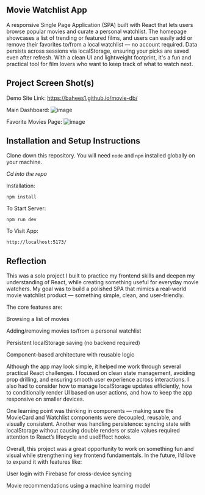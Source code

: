 ## Movie Watchlist App

A responsive Single Page Application (SPA) built with React that lets users browse popular movies and curate a personal watchlist. The homepage showcases a list of trending or featured films, and users can easily add or remove their favorites to/from a local watchlist — no account required. Data persists across sessions via localStorage, ensuring your picks are saved even after refresh. With a clean UI and lightweight footprint, it's a fun and practical tool for film lovers who want to keep track of what to watch next.

## Project Screen Shot(s)

Demo Site Link: https://bahees1.github.io/movie-db/

Main Dashboard:
![image](https://github.com/user-attachments/assets/f09c437e-3a1f-4837-9d6c-b45e8c668b80)



Favorite Movies Page:
![image](https://github.com/user-attachments/assets/a7a5a306-a6a6-4d67-b770-fbab237efe03)





## Installation and Setup Instructions

Clone down this repository. You will need `node` and `npm` installed globally on your machine.  

*Cd into the repo*

Installation:

`npm install`  

To Start Server:

`npm run dev`  

To Visit App:

`http://localhost:5173/`  

## Reflection

This was a solo project I built to practice my frontend skills and deepen my understanding of React, while creating something useful for everyday movie watchers. My goal was to build a polished SPA that mimics a real-world movie watchlist product — something simple, clean, and user-friendly.

The core features are:

Browsing a list of movies

Adding/removing movies to/from a personal watchlist

Persistent localStorage saving (no backend required)

Component-based architecture with reusable logic

Although the app may look simple, it helped me work through several practical React challenges. I focused on clean state management, avoiding prop drilling, and ensuring smooth user experience across interactions. I also had to consider how to manage localStorage updates efficiently, how to conditionally render UI based on user actions, and how to keep the app responsive on smaller devices.

One learning point was thinking in components — making sure the MovieCard and Watchlist components were decoupled, reusable, and visually consistent. Another was handling persistence: syncing state with localStorage without causing double renders or stale values required attention to React’s lifecycle and useEffect hooks.

Overall, this project was a great opportunity to work on something fun and visual while strengthening key frontend fundamentals. In the future, I’d love to expand it with features like:

User login with Firebase for cross-device syncing

Movie recommendations using a machine learning model
